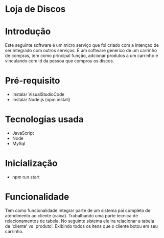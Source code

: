 # Loja de Discos

# Introdução
Este seguinte software é um micro serviço que foi criado com a intençao de ser integrado com outros serviços. É um software generico de um carrinho de compras, tem como principal função, adcionar produtos a um carrinho e vinculando com id da pessoa que comprou os discos.

# Pré-requisito
- Instalar VisualStudioCode
- Instalar Node.js (npm install)

# Tecnologias usada

- JavaScript
- Node
- MySql

# Inicialização
- npm run start

# Funcionalidade

Tem como funcionalidade integrar parte de um sistema pai completo de atendimento ao cliente (caixa). Trabalhando uma parte tecnica de relacionamentos de tabela.
No seguinte sistema ele ira relacionar a tabela de 'cliente' vs 'produto'. Exibindo todos os itens que o cliente botou em seu carrinho. 


